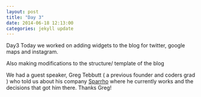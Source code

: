 ```yaml
---
layout: post
title: "Day 3"
date: 2014-06-18 12:13:00
categories: jekyll update
---
```

Day3
Today we worked on adding widgets to the blog for twitter, google maps and instagram.

Also making modifications to the structure/ template of the blog


We had a guest speaker, Greg Tebbutt ( a previous founder and coders grad ) who told us about his company [Sparrho](http://www.sparrho.com/ "Sparrho") where he currently works and the decisions that got him there. Thanks Greg!
